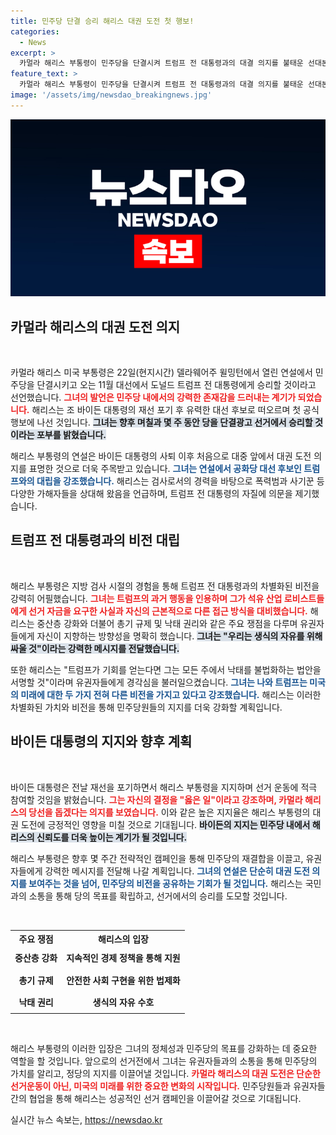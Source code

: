 ```yaml
---
title: 민주당 단결 승리 해리스 대권 도전 첫 행보!
categories:
  - News
excerpt: >
  카멀라 해리스 부통령이 민주당을 단결시켜 트럼프 전 대통령과의 대결 의지를 불태운 선대본부 연설! 그녀는 검사로서의 경험을 강조하며 성폭력범과의 전투를 회상하고, 중산층 강화와 생식권 보장을 쟁점으로 제시했습니다.
feature_text: >
  카멀라 해리스 부통령이 민주당을 단결시켜 트럼프 전 대통령과의 대결 의지를 불태운 선대본부 연설! 그녀는 검사로서의 경험을 강조하며 성폭력범과의 전투를 회상하고, 중산층 강화와 생식권 보장을 쟁점으로 제시했습니다.
image: '/assets/img/newsdao_breakingnews.jpg'
---
```


<p><img src="/assets/img/newsdao_breakingnews.jpg" alt="cryptoinkorea 속보" /></p>

<h2 data-ke-size="size26">카멀라 해리스의 대권 도전 의지</h2>

<p data-ke-size="size16">&nbsp;</p>

<p>카멀라 해리스 미국 부통령은 22일(현지시간) 델라웨어주 윌밍턴에서 열린 연설에서 민주당을 단결시키고 오는 11월 대선에서 도널드 트럼프 전 대통령에게 승리할 것이라고 선언했습니다. <b><span style="color: #ee2323;">그녀의 발언은 민주당 내에서의 강력한 존재감을 드러내는 계기가 되었습니다.</span></b> 해리스는 조 바이든 대통령의 재선 포기 후 유력한 대선 후보로 떠오르며 첫 공식 행보에 나선 것입니다. <b><span style="background-color: #21538527;">그녀는 향후 며칠과 몇 주 동안 당을 단결광고 선거에서 승리할 것이라는 포부를 밝혔습니다.</span></b> </p>

<p>해리스 부통령의 연설은 바이든 대통령의 사퇴 이후 처음으로 대중 앞에서 대권 도전 의지를 표명한 것으로 더욱 주목받고 있습니다. <b><span style="color: #1a5490;">그녀는 연설에서 공화당 대선 후보인 트럼프와의 대립을 강조했습니다.</span></b> 해리스는 검사로서의 경력을 바탕으로 폭력범과 사기꾼 등 다양한 가해자들을 상대해 왔음을 언급하며, 트럼프 전 대통령의 자질에 의문을 제기했습니다.</p>

<h2 data-ke-size="size26">트럼프 전 대통령과의 비전 대립</h2>

<p data-ke-size="size16">&nbsp;</p>

<p>해리스 부통령은 지방 검사 시절의 경험을 통해 트럼프 전 대통령과의 차별화된 비전을 강력히 어필했습니다. <b><span style="color: #ee2323;">그녀는 트럼프의 과거 행동을 인용하며 그가 석유 산업 로비스트들에게 선거 자금을 요구한 사실과 자신의 근본적으로 다른 접근 방식을 대비했습니다.</span></b> 해리스는 중산층 강화와 더불어 총기 규제 및 낙태 권리와 같은 주요 쟁점을 다루며 유권자들에게 자신이 지향하는 방향성을 명확히 했습니다. <b><span style="background-color: #21538527;">그녀는 "우리는 생식의 자유를 위해 싸울 것"이라는 강력한 메시지를 전달했습니다.</span></b> </p>

<p>또한 해리스는 "트럼프가 기회를 얻는다면 그는 모든 주에서 낙태를 불법화하는 법안을 서명할 것"이라며 유권자들에게 경각심을 불러일으켰습니다. <b><span style="color: #1a5490;">그녀는 나와 트럼프는 미국의 미래에 대한 두 가지 전혀 다른 비전을 가지고 있다고 강조했습니다.</span></b> 해리스는 이러한 차별화된 가치와 비전을 통해 민주당원들의 지지를 더욱 강화할 계획입니다.</p>

<h2 data-ke-size="size26">바이든 대통령의 지지와 향후 계획</h2>

<p data-ke-size="size16">&nbsp;</p>

<p>바이든 대통령은 전날 재선을 포기하면서 해리스 부통령을 지지하며 선거 운동에 적극 참여할 것임을 밝혔습니다. <b><span style="color: #ee2323;">그는 자신의 결정을 "옳은 일"이라고 강조하며, 카멀라 해리스의 당선을 돕겠다는 의지를 보였습니다.</span></b> 이와 같은 높은 지지율은 해리스 부통령의 대권 도전에 긍정적인 영향을 미칠 것으로 기대됩니다. <b><span style="background-color: #21538527;">바이든의 지지는 민주당 내에서 해리스의 신뢰도를 더욱 높이는 계기가 될 것입니다.</span></b></p>

<p>해리스 부통령은 향후 몇 주간 전략적인 캠페인을 통해 민주당의 재결합을 이끌고, 유권자들에게 강력한 메시지를 전달해 나갈 계획입니다. <b><span style="color: #1a5490;">그녀의 연설은 단순히 대권 도전 의지를 보여주는 것을 넘어, 민주당의 비전을 공유하는 기회가 될 것입니다.</span></b> 해리스는 국민과의 소통을 통해 당의 목표를 확립하고, 선거에서의 승리를 도모할 것입니다. </p>

<p data-ke-size="size16">&nbsp;</p>

<table style="width: 100%; border-collapse: collapse;">
  <tr>
    <th style="text-align: center;">주요 쟁점</th>
    <th style="text-align: center;">해리스의 입장</th>
  </tr>
  <tr>
    <td style="text-align: center; height: 30px;"><b>중산층 강화</b></td>
    <td style="text-align: center; height: 30px;"><b>지속적인 경제 정책을 통해 지원</b></td>
  </tr>
  <tr>
    <td style="text-align: center; height: 30px;"><b>총기 규제</b></td>
    <td style="text-align: center; height: 30px;"><b>안전한 사회 구현을 위한 법제화</b></td>
  </tr>
  <tr>
    <td style="text-align: center; height: 30px;"><b>낙태 권리</b></td>
    <td style="text-align: center; height: 30px;"><b>생식의 자유 수호</b></td>
  </tr>
</table>

<p data-ke-size="size16">&nbsp;</p>

<p>해리스 부통령의 이러한 입장은 그녀의 정체성과 민주당의 목표를 강화하는 데 중요한 역할을 할 것입니다. 앞으로의 선거전에서 그녀는 유권자들과의 소통을 통해 민주당의 가치를 알리고, 정당의 지지를 이끌어낼 것입니다. <b><span style="color: #ee2323;">카멀라 해리스의 대권 도전은 단순한 선거운동이 아닌, 미국의 미래를 위한 중요한 변화의 시작입니다.</span></b> 민주당원들과 유권자들 간의 협업을 통해 해리스는 성공적인 선거 캠페인을 이끌어갈 것으로 기대됩니다.</p>
실시간 뉴스 속보는, <a href="https://newsdao.kr" rel="dofollow">https://newsdao.kr</a>


